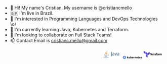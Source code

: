 - 👋 Hi! My name's Cristian. My username is @cristiancmello
- :brazil: I'm live in Brazil.
- 👀 I'm interested in Programming Languages and DevOps Technologies \o/
- 🌱 I'm currently learning Java, Kubernetes and Terraform.
- 💞️ I'm looking to collaborate on Full Stack Teams!
- 📫 Contact Email is cristianc.mello@gmail.com

<div float="left" align="right">
    <img alt="java-icon" width="12%" src="./assets/img/java-logo.png">
    <img alt="kubernetes-icon" width="12%" src="./assets/img/kubernetes-logo.png">
    <img alt="terraform-icon" width="12%" src="./assets/img/terraform-logo.png">
</div>
